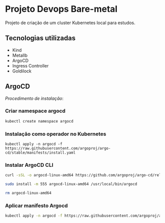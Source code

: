 # Projeto Devops Bare-metal

Projeto de criação de um cluster Kubernetes local para estudos.

## Tecnologias utilizadas

- Kind
- Metallb
- ArgoCD
- Ingress Controller
- Goldilock

## ArgoCD
_Procedimento de instalação_:

### Criar namespace argocd

```bash
kubectl create namespace argocd
```

### Instalação como operador no Kubernetes

```
kubectl apply -n argocd -f https://raw.githubusercontent.com/argoproj/argo-cd/stable/manifests/install.yaml
```

### Instalar ArgoCD CLI

```bash
curl -sSL -o argocd-linux-amd64 https://github.com/argoproj/argo-cd/releases/latest/download/argocd-linux-amd64

sudo install -m 555 argocd-linux-amd64 /usr/local/bin/argocd

rm argocd-linux-amd64
```
### Aplicar manifesto Argocd

```bash
kubectl apply -n argocd -f https://raw.githubusercontent.com/argoproj/argo-cd/stable/manifests/install.yaml
```